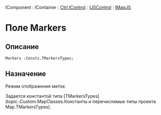 ﻿---
Link: .Ctrl.IMapJS.@Markers
---

IComponent : IContainer : [Ctrl.IControl](topic:Com.Custom.ComClasses.Ctrl.IControl.Default) :
[IJSControl](topic:Com.Custom.ComClasses.Ctrl.IJSControl.Default) : [IMapJS](Default)

# Поле Markers

## Описание

    Markers :Consts.TMarkersTypes;

## Назначение

Режим отображения меток.

Задается константой типа [TMarkersTypes](topic:.Custom.MapClasses.Константы и перечислимые типы проекта Map.TMarkersTypes).
